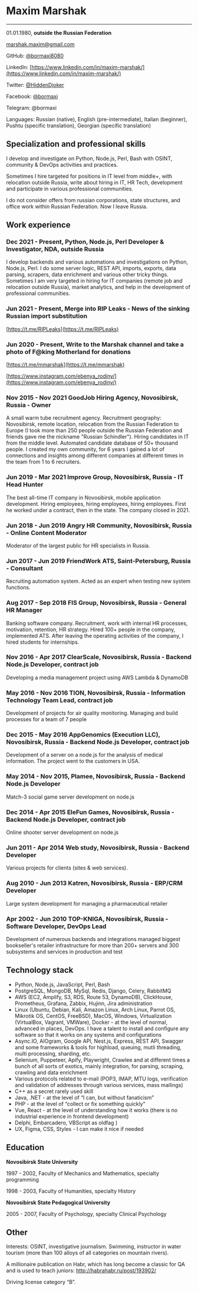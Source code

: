 # Maxim Marshak
____
01.01.1980, **outside the Russian Federation**

[marshak.maxim@gmail.com](mailto:maxim.goodjob@gmail.com)

GitHub: [@bormaxi8080](https://github.com/bormaxi8080/)

LinkedIn: [https://www.linkedin.com/in/maxim-marshak/](https://www.linkedin.com/in/maxim-marshak/)

Twitter: [@HiddenDjoker](https://twitter.com/HiddenDjoker)

Facebook: [@bormaxi](https://www.facebook.com/bormaxi/)

Telegram: @bormaxi

Languages: Russian (native), English (pre-intermediate), Italian (beginner), Pushtu (specific translation), Georgian (specific translation)

## Specialization and professional skills

I develop and investigate on Python, Node.js, Perl, Bash with OSINT, community & DevOps activities and practices.

Sometimes I hire targeted for positions in IT level from middle+, with relocation outside Russia, write about hiring in IT, HR Tech, development and participate in various professional communities.

I do not consider offers from russian corporations, state structures, and office work within Russian Federation. Now I leave Russia.

## Work experience

### Dec 2021 - Present, Python, Node.js, Perl Developer & Investigator, NDA, outside Russia

I develop backends and various automations and investigations on Python, Node.js, Perl. I do some server logic, REST API, imports, exports, data parsing, scrapers, data enrichment and various other tricky things. Sometimes I am very targeted in hiring for IT companies (remote job and relocation outside Russia), market analytics, and help in the development of professional communities.

### Jun 2021 - Present, Merge into RIP Leaks - News of the sinking Russian import substitution

[https://t.me/RIPLeaks](https://t.me/RIPLeaks)

### Jun 2020 - Present, Write to the Marshak channel and take a photo of F@king Motherland for donations

[https://t.me/mmarshak](https://t.me/mmarshak)

[https://www.instagram.com/ebenya_rodiny/](https://www.instagram.com/ebenya_rodiny/)

### Nov 2015 - Nov 2021 GoodJob Hiring Agency, Novosibirsk, Russia - Owner

A small warm tube recruitment agency. Recruitment geography: Novosibirsk, remote location, relocation from the Russian Federation to Europe (I took more than 250 people outside the Russian Federation and friends gave me the nickname "Russian Schindler"). Hiring candidates in IT from the middle level. Automated candidate database of 50+ thousand people. I created my own community, for 6 years I gained a lot of connections and insights among different companies at different times in the team from 1 to 6 recruiters.

### Jun 2019 - Mar 2021 Improve Group, Novosibirsk, Russia - IT Head Hunter

The best all-time IT company in Novosibirsk, mobile application development. Hiring employees, hiring employees, hiring employees. First he worked under a contract, then in the state. The company closed in 2021.

### Jun 2018 - Jun 2019 Angry HR Community, Novosibirsk, Russia - Online Content Moderator

Moderator of the largest public for HR specialists in Russia.

### Jun 2017 - Jun 2019 FriendWork ATS, Saint-Petersburg, Russia - Consultant

Recruiting automation system. Acted as an expert when testing new system functions.

### Aug 2017 - Sep 2018 FIS Group, Novosibirsk, Russia - General HR Manager

Banking software company. Recruitment, work with internal HR processes, motivation, retention, HR strategy. Hired 100+ people in the company, implemented ATS. After leaving the operating activities of the company, I hired students for internships.

### Nov 2016 - Apr 2017 ClearScale, Novosibirsk, Russia - Backend Node.js Developer, contract job

Developing a media management project using AWS Lambda & DynamoDB

### May 2016 - Nov 2016 TION, Novosibirsk, Russia - Information Technology Team Lead, contract job

Development of projects for air quality monitoring. Managing and build processes for a team of 7 people

### Dec 2015 - May 2016 AppGenomics (Execution LLC), Novosibirsk, Russia - Backend Node.js Developer, contract job

Development of a server on a node.js for the analysis of medical information. The project went to the customers in USA.

### May 2014 - Nov 2015, Plamee, Novosibirsk, Russia - Backend Node.js Developer

Match-3 social game server development on node.js

### Dec 2014 - Apr 2015 EleFun Games, Novosibirsk, Russia - Backend Node.js Developer, contract job

Online shooter server development on node.js

### Jun 2011 - Apr 2014 Web study, Novosibirsk, Russia - Backend Developer

Various projects for clients (sites & web services).

### Aug 2010 - Jun 2013 Katren, Novosibirsk, Russia - ERP/CRM Developer

Large system development for managing a pharmaceutical retailer

### Apr 2002 - Jun 2010 TOP-KNIGA, Novosibirsk, Russia - Software Developer, DevOps Lead

Development of numerous backends and integrations managed biggest bookseller's retailer infrastructure for more than 200+ servers and 300 subsystems and services in production and test

## Technology stack

- Python, Node.js, JavaScript, Perl, Bash
- PostgreSQL, MongoDB, MySql, Redis, Django, Celery, RabbitMQ
- AWS (EC2, Amplify, S3, RDS, Route 53, DynamoDB), ClickHouse, Prometheus, Grafana, Zabbix, Hujinn, Jira administration
- Linux (Ubuntu, Debian, Kali, Amazon Linux, Arch Linux, Parrot OS, Mikrotik OS, CentOS, FreeBSD), MacOS, Windows, Virtualization (VirtualBox, Vagrant, VMWare), Docker - at the level of normal, advanced in places, DevOps. I have a talent to install and configure any software so that it works on any systems and configurations
- Async.IO, AIOgram, Google API, Nest.js, Express, REST API, Swagger and some frameworks & tools for highload, queuing, mutli threading, multi processing, sharding, etc.
- Selenium, Puppeteer, Apify, Playwright, Crawlee and at different times a bunch of all sorts of exotics, mainly integration, for parsing, scraping, crawling and data enrichment
- Various protocols related to e-mail (POP3, IMAP, MTU logs, verification and validation of addresses through various services, mass mailings)
- C++ as a secret rarely used skill
- Java, .NET - at the level of “I can, but without fanaticism”
- PHP - at the level of “collect or fix something quickly”
- Vue, React - at the level of understanding how it works (there is no industrial experience in frontend development)
- Delphi, Embarcadero, VBScript as oldfag )
- UX, Figma, CSS, Styles - I can make it nice if needed

## Education

**Novosibirsk State University**

1997 - 2002, Faculty of Mechanics and Mathematics, specialty programming

1998 - 2003, Faculty of Humanities, specialty History  

**Novosibirsk State Pedagogical University**

2005 - 2007, Faculty of Psychology, specialty Clinical Psychology

## Other

Interests: OSINT, investigative journalism. Swimming, instructor in water tourism (more than 100 alloys of all categories on mountain rivers).

A millionaire publication on Habr, which has long become a classic for QA and is used to teach juniors: http://habrahabr.ru/post/193902/

Driving license category “B”.